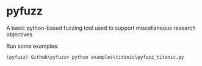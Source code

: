 # pyfuzz

A basic python-based fuzzing tool used to support miscellaneous research objectives.

Run some examples:

```
(pyfuzz) Github\pyfuzz> python examples\titanic\pyfuzz_titanic.py
```